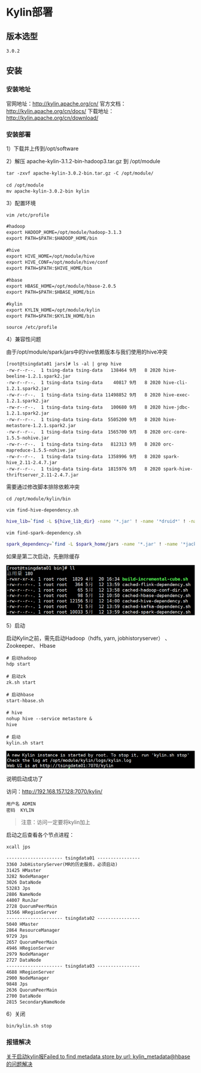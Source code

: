 # Kylin部署

## 版本选型

```
3.0.2
```

## 安装

### 安装地址

官网地址：http://kylin.apache.org/cn/
官方文档：http://kylin.apache.org/cn/docs/
下载地址：http://kylin.apache.org/cn/download/

### 安装部署

1）下载并上传到/opt/software

2）解压 apache-kylin-3.1.2-bin-hadoop3.tar.gz 到 /opt/module

```
tar -zxvf apache-kylin-3.0.2-bin.tar.gz -C /opt/module/

cd /opt/module
mv apache-kylin-3.0.2-bin kylin
```

3）配置环境

```
vim /etc/profile
```

```
#hadoop
export HADOOP_HOME=/opt/module/hadoop-3.1.3
export PATH=$PATH:$HADOOP_HOME/bin

#hive
export HIVE_HOME=/opt/module/hive
export HIVE_CONF=/opt/module/hive/conf
export PATH=$PATH:$HIVE_HOME/bin

#hbase
export HBASE_HOME=/opt/module/hbase-2.0.5
export PATH=$PATH:$HBASE_HOME/bin

#kylin
export KYLIN_HOME=/opt/module/kylin
export PATH=$PATH:$KYLIN_HOME/bin
```

```
source /etc/profile
```



4）兼容性问题

由于/opt/module/spark/jars中的hive依赖版本与我们使用的hive冲突

```
[root@tsingdata01 jars]# ls -al | grep hive
-rw-r--r--.  1 tsing-data tsing-data   138464 9月   8 2020 hive-beeline-1.2.1.spark2.jar
-rw-r--r--.  1 tsing-data tsing-data    40817 9月   8 2020 hive-cli-1.2.1.spark2.jar
-rw-r--r--.  1 tsing-data tsing-data 11498852 9月   8 2020 hive-exec-1.2.1.spark2.jar
-rw-r--r--.  1 tsing-data tsing-data   100680 9月   8 2020 hive-jdbc-1.2.1.spark2.jar
-rw-r--r--.  1 tsing-data tsing-data  5505200 9月   8 2020 hive-metastore-1.2.1.spark2.jar
-rw-r--r--.  1 tsing-data tsing-data  1565700 9月   8 2020 orc-core-1.5.5-nohive.jar
-rw-r--r--.  1 tsing-data tsing-data   812313 9月   8 2020 orc-mapreduce-1.5.5-nohive.jar
-rw-r--r--.  1 tsing-data tsing-data  1358996 9月   8 2020 spark-hive_2.11-2.4.7.jar
-rw-r--r--.  1 tsing-data tsing-data  1815976 9月   8 2020 spark-hive-thriftserver_2.11-2.4.7.jar
```

需要通过修改脚本排除依赖冲突

```
cd /opt/module/kylin/bin
```

```
vim find-hive-dependency.sh
```

```sh
hive_lib=`find -L ${hive_lib_dir} -name '*.jar' ! -name '*druid*' ! -name '*jackson*' ! -name '*metastore*' !-name '*slf4j*' ! -name '*avatica*' ! -name '*calcite*' ! -name '*jackson-datatype-joda*' ! -name '*derby*' -printf '%p:' | sed 's/:$//'`
```

```
vim find-spark-dependency.sh
```

```sh
spark_dependency=`find -L $spark_home/jars -name '*.jar' ! -name '*jackson*' ! -name '*metastore*' ! -name '*slf4j*' ! -name '*calcite*' ! -name '*doc*' ! -name '*test*' ! -name '*sources*' ''-printf '%p:' | sed 's/:$//'`
```

如果是第二次启动，先删除缓存

![image-20210512140045645](images/image-20210512140045645.png)

5）启动

启动Kylin之前，需先启动Hadoop（hdfs, yarn, jobhistoryserver） 、Zookeeper、 Hbase

```
# 启动hadoop
hdp start

# 启动zk
zk.sh start

# 启动hbase
start-hbase.sh

# hive
nohup hive --service metastore &
hive

# 启动
kylin.sh start
```

![image-20210513102655453](images/image-20210513102655453.png)

说明启动成功了

访问：http://192.168.157.128:7070/kylin/

```
用户名	ADMIN
密码	KYLIN
```

> 注意：访问一定要将kylin加上

启动之后查看各个节点进程：

```
xcall jps 
```

```
--------------------- tsingdata01 ----------------
3360 JobHistoryServer(MR的历史服务，必须启动)
31425 HMaster
3282 NodeManager
3026 DataNode
53283 Jps
2886 NameNode
44007 RunJar
2728 QuorumPeerMain
31566 HRegionServer
--------------------- tsingdata02 ----------------
5040 HMaster
2864 ResourceManager
9729 Jps
2657 QuorumPeerMain
4946 HRegionServer
2979 NodeManager
2727 DataNode
--------------------- tsingdata03 ----------------
4688 HRegionServer
2900 NodeManager
9848 Jps
2636 QuorumPeerMain
2700 DataNode
2815 SecondaryNameNode
```

6）关闭

```
bin/kylin.sh stop
```

### 报错解决

[关于启动kylin报Failed to find metadata store by url: kylin_metadata@hbase的问题解决](https://www.cnblogs.com/harrymore/p/10882090.html)

